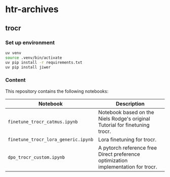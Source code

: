 # htr-archives

## trocr


### Set up environment

```bash
uv venv
source .venv/bin/activate
uv pip install -r requirements.txt
uv pip install jiwer
```

### Content

This repository contains the following notebooks:

| Notebook                        | Description                                                                                   |  
|--------------------------------------|-----------------------------------------------------------------------------------------------|  
| `finetune_trocr_catmus.ipynb`               | Notebook based on the Niels Rodge's original Tutorial for finetuning trocr.       |  
| `finetune_trocr_lora_generic.ipynb`         | Lora finetuning for trocr.                                                        |
| `dpo_trocr_custom.ipynb`                    | A pytorch reference free Direct preference optimization implementation for trocr. |